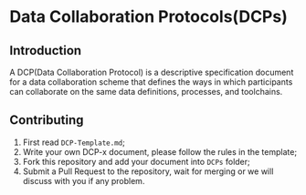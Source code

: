 # Data Collaboration Protocols(DCPs)

## Introduction

A DCP(Data Collaboration Protocol) is a descriptive specification document for a data collaboration scheme that defines the ways in which participants can collaborate on the same data definitions, processes, and toolchains.

## Contributing
1. First read `DCP-Template.md`;
2. Write your own DCP-x document, please follow the rules in the template;
3. Fork this repository and add your document into `DCPs` folder;
4. Submit a Pull Request to the repository, wait for merging or we will discuss with you if any problem.
